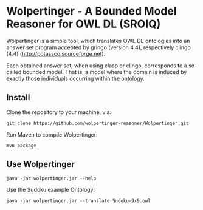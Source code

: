 # Wolpertinger - A Bounded Model Reasoner for OWL DL (SROIQ)

Wolpertinger is a simple tool, which translates OWL DL ontologies into an answer
set program accepted by gringo (version 4.4), respectively clingo (4.4) (http://potassco.sourceforge.net).

Each obtained answer set, when using clasp or clingo, corresponds to a so-called bounded model.
That is, a model where the domain is induced by exactly those individuals
occurring within the ontology.

## Install

Clone the repository to your machine, via:

```
git clone https://github.com/wolpertinger-reasoner/Wolpertinger.git
```

Run Maven to compile Wolpertinger:

```
mvn package
```

## Use Wolpertinger

```
java -jar wolpertinger.jar --help
```

Use the Sudoku example Ontology:
```
java -jar wolpertinger.jar --translate Sudoku-9x9.owl
```
